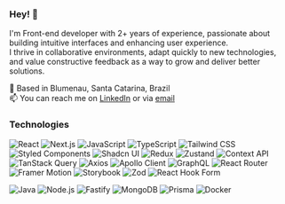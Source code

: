 ### Hey! 👋

I'm Front-end developer with 2+ years of experience, passionate about building intuitive interfaces and enhancing user experience. <br />
I thrive in collaborative environments, adapt quickly to new technologies, and value constructive feedback as a way to grow and deliver better solutions.

📍 Based in Blumenau, Santa Catarina, Brazil<br>
📫 You can reach me on [LinkedIn](https://linkedin.com/in/rodrigoleitearaujo) or via [email](mailto:dev.rodrigoaraujo@gmail.com)

### Technologies

<!-- Frontend -->
![React](https://img.shields.io/badge/-React-61DAFB?style=flat&logo=react&logoColor=black)
![Next.js](https://img.shields.io/badge/-Next.js-000000?style=flat&logo=next.js&logoColor=white)
![JavaScript](https://img.shields.io/badge/-JavaScript-F7DF1E?style=flat&logo=javascript&logoColor=black)
![TypeScript](https://img.shields.io/badge/-TypeScript-3178C6?style=flat&logo=typescript&logoColor=white)
![Tailwind CSS](https://img.shields.io/badge/-Tailwind%20CSS-06B6D4?style=flat&logo=tailwindcss&logoColor=white)
![Styled Components](https://img.shields.io/badge/-Styled--Components-DB7093?style=flat&logo=styled-components&logoColor=white)
![Shadcn UI](https://img.shields.io/badge/-ShadcnUI-000000?style=flat&logo=vercel&logoColor=white)
![Redux](https://img.shields.io/badge/-Redux-764ABC?style=flat&logo=redux&logoColor=white)
![Zustand](https://img.shields.io/badge/-Zustand-8D8D8D?style=flat&logo=zotero&logoColor=white)
![Context API](https://img.shields.io/badge/-Context%20API-61DAFB?style=flat&logo=react&logoColor=white)
![TanStack Query](https://img.shields.io/badge/-TanStack%20Query-FF4154?style=flat&logo=react-query&logoColor=white)
![Axios](https://img.shields.io/badge/-Axios-5A29E4?style=flat&logo=axios&logoColor=white)
![Apollo Client](https://img.shields.io/badge/-Apollo%20Client-311C87?style=flat&logo=apollo-graphql&logoColor=white)
![GraphQL](https://img.shields.io/badge/-GraphQL-E10098?style=flat&logo=graphql&logoColor=white)
![React Router](https://img.shields.io/badge/-React%20Router%20DOM-CA4245?style=flat&logo=react-router&logoColor=white)
![Framer Motion](https://img.shields.io/badge/-Framer%20Motion-0055FF?style=flat&logo=framer&logoColor=white)
![Storybook](https://img.shields.io/badge/-Storybook-FF4785?style=flat&logo=storybook&logoColor=white)
![Zod](https://img.shields.io/badge/-Zod-3A3A3A?style=flat&logoColor=white)
![React Hook Form](https://img.shields.io/badge/-React%20Hook%20Form-EC5990?style=flat&logo=reacthookform&logoColor=white)

<!-- Backend -->
![Java](https://img.shields.io/badge/-Java-DD1B16?style=flat&logo=java&logoColor=white)
![Node.js](https://img.shields.io/badge/-Node.js-339933?style=flat&logo=nodedotjs&logoColor=white)
![Fastify](https://img.shields.io/badge/-Fastify-000000?style=flat&logo=fastify&logoColor=white)
![MongoDB](https://img.shields.io/badge/-MongoDB-47A248?style=flat&logo=mongodb&logoColor=white)
![Prisma](https://img.shields.io/badge/-Prisma-2D3748?style=flat&logo=prisma&logoColor=white)
![Docker](https://img.shields.io/badge/-Docker-2496ED?style=flat&logo=docker&logoColor=white)



